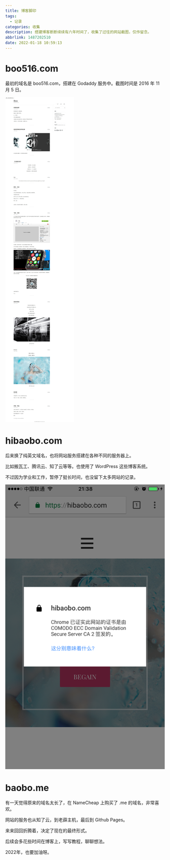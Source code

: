```yaml
---
title: 博客脚印
tags:
  - 记录
categories: 收集
description: 搭建博客断断续续有六年时间了，收集了过往的网站截图，仅作留念。
abbrlink: 1487202510
date: 2022-01-18 10:59:13
---
```


# boo516.com

最初的域名是 boo516.com，搭建在 Godaddy 服务中。截图时间是 2016 年 11 月 5 日。

![boo516_com](../images/boo516_com.jpg)


# hibaobo.com

后来换了纯英文域名，也将网站服务搭建在各种不同的服务器上。

比如搬瓦工、腾讯云、知了云等等。也使用了 WordPress 这些博客系统。

不过因为学业和工作，暂停了挺长时间，也没留下太多网站的记录。

![hibaobo_com](../images/hibaobo_com.png)


# baobo.me

有一天觉得原来的域名太长了，在 NameCheap 上购买了 .me 的域名，非常喜欢。

网站的服务也从知了云，到老薛主机，最后到 Github Pages。

来来回回折腾着，决定了现在的最终形式。

后续会多花些时间在博客上，写写教程，聊聊想法。

2022年，也要加油呀。
